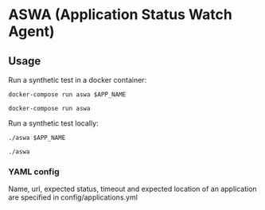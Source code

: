 # ASWA (Application Status Watch Agent)

## Usage

Run a synthetic test in a docker container:

```
docker-compose run aswa $APP_NAME 

docker-compose run aswa

```

Run a synthetic test locally:

```
./aswa $APP_NAME

./aswa 
```

### YAML config

Name, url, expected status, timeout and expected location of an application are specified in config/applications.yml

